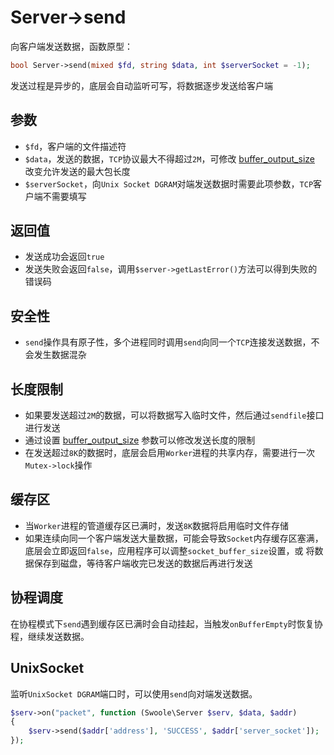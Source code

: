 # Server->send

向客户端发送数据，函数原型：
```php
bool Server->send(mixed $fd, string $data, int $serverSocket = -1);
```

发送过程是异步的，底层会自动监听可写，将数据逐步发送给客户端

参数
----
* `$fd`，客户端的文件描述符
* `$data`，发送的数据，`TCP`协议最大不得超过`2M`，可修改 [buffer_output_size](https://wiki.swoole.com/wiki/page/p-buffer_output_size.html) 改变允许发送的最大包长度
* `$serverSocket`，向`Unix Socket DGRAM`对端发送数据时需要此项参数，`TCP`客户端不需要填写

返回值
----
* 发送成功会返回`true`
* 发送失败会返回`false`，调用`$server->getLastError()`方法可以得到失败的错误码

安全性
-----
* `send`操作具有原子性，多个进程同时调用`send`向同一个`TCP`连接发送数据，不会发生数据混杂

长度限制
----
* 如果要发送超过`2M`的数据，可以将数据写入临时文件，然后通过`sendfile`接口进行发送
* 通过设置  [buffer_output_size](https://wiki.swoole.com/wiki/page/p-buffer_output_size.html) 参数可以修改发送长度的限制
* 在发送超过`8K`的数据时，底层会启用`Worker`进程的共享内存，需要进行一次`Mutex->lock`操作

缓存区
----
* 当`Worker`进程的管道缓存区已满时，发送`8K`数据将启用临时文件存储
* 如果连续向同一个客户端发送大量数据，可能会导致`Socket`内存缓存区塞满，底层会立即返回`false`，应用程序可以调整`socket_buffer_size`设置，或 将数据保存到磁盘，等待客户端收完已发送的数据后再进行发送

协程调度
----
在协程模式下`send`遇到缓存区已满时会自动挂起，当触发`onBufferEmpty`时恢复协程，继续发送数据。

UnixSocket
----
监听`UnixSocket DGRAM`端口时，可以使用`send`向对端发送数据。

```php
$serv->on("packet", function (Swoole\Server $serv, $data, $addr)
{
	$serv->send($addr['address'], 'SUCCESS', $addr['server_socket']);
});
```